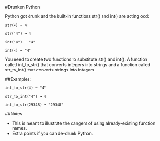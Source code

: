 #Drunken Python

Python got drunk and the built-in functions str() and int() are acting odd:

    str(4) ➞ 4
    
    str("4") ➞ 4
    
    int("4") ➞ "4"
    
    int(4) ➞ "4"

You need to create two functions to substitute str() and int(). A function called int_to_str() that converts integers into strings and a function called str_to_int() that converts strings into integers.

##Examples:

    int_to_str(4) ➞ "4"

    str_to_int("4") ➞ 4

    int_to_str(29348) ➞ "29348"

##Notes

- This is meant to illustrate the dangers of using already-existing function names.
- Extra points if you can de-drunk Python.